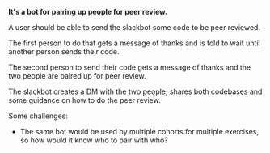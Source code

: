 **It's a bot for pairing up people for peer review.**

A user should be able to send the slackbot some code to be peer reviewed.

The first person to do that gets a message of thanks and is told to wait until another person sends their code.

The second person to send their code gets a message of thanks and the two people are paired up for peer review.

The slackbot creates a DM with the two people, shares both codebases and some guidance on how to do the peer review.

Some challenges:

- The same bot would be used by multiple cohorts for multiple exercises, so how would it know who to pair with who?